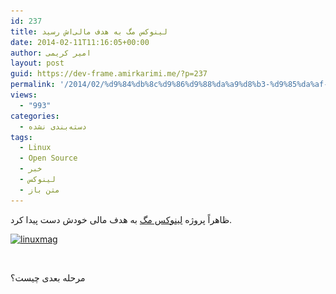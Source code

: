 ```yaml
---
id: 237
title: لینوکس مگ به هدف مالی‌اش رسید
date: 2014-02-11T11:16:05+00:00
author: امیر کریمی
layout: post
guid: https://dev-frame.amirkarimi.me/?p=237
permalink: '/2014/02/%d9%84%db%8c%d9%86%d9%88%da%a9%d8%b3-%d9%85%da%af-%d8%a8%d9%87-%d9%87%d8%af%d9%81-%d9%85%d8%a7%d9%84%db%8c%e2%80%8c%d8%a7%d8%b4-%d8%b1%d8%b3%db%8c%d8%af/'
views:
  - "993"
categories:
  - دسته‌بندی نشده
tags:
  - Linux
  - Open Source
  - خبر
  - لینوکس
  - متن باز
---
```

ظاهراً پروژه [لینوکس مگ](http://linuxmag.ir) به هدف مالی خودش دست پیدا کرد.

[<img class="aligncenter size-full wp-image-238" alt="linuxmag" src="/wp-content/uploads/2014/02/linuxmag.png" width="600" height="123" srcset="/wp-content/uploads/2014/02/linuxmag.png 600w, /wp-content/uploads/2014/02/linuxmag-300x61.png 300w" sizes="(max-width: 600px) 100vw, 600px" />](/wp-content/uploads/2014/02/linuxmag.png)

&nbsp;

مرحله بعدی چیست؟